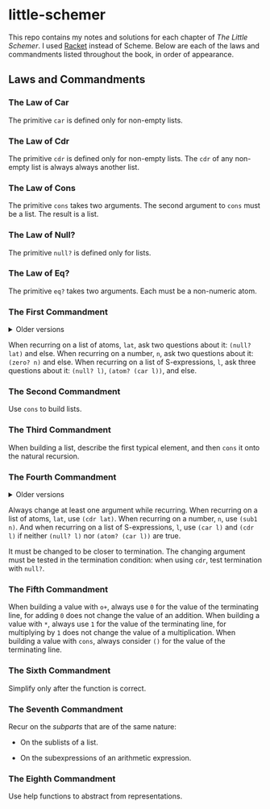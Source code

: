 # little-schemer

This repo contains my notes and solutions for each chapter of _The Little Schemer_. I used [Racket](https://racket-lang.org/) instead of Scheme.
Below are each of the laws and commandments listed throughout the book, in order of appearance.

## Laws and Commandments

### The Law of Car

The primitive `car` is defined only for non-empty lists.

### The Law of Cdr

The primitive `cdr` is defined only for non-empty lists. The `cdr` of any non-empty list is always always another list.

### The Law of Cons

The primitive `cons` takes two arguments. The second argument to `cons` must be a list. The result is a list.

### The Law of Null?

The primitive `null?` is defined only for lists.

### The Law of Eq?

The primitive `eq?` takes two arguments. Each must be a non-numeric atom.

### The First Commandment

<details>
  <summary>Older versions</summary>

#### Preliminary (ch 2)

Always ask `null?` as the first question in expressing any function.

#### First Revision (ch 4)

When recurring on a list of atoms, `lat`, ask two questions about it: `(null? lat)` and else.
When recurring on a number, `n`, ask two questions about it: `(zero? n)` and else.

#### Final Version (ch 5)

</details>

When recurring on a list of atoms, `lat`, ask two questions about it: `(null? lat)` and else.
When recurring on a number, `n`, ask two questions about it: `(zero? n)` and else.
When recurring on a list of S-expressions, `l`, ask three questions about it: `(null? l)`, `(atom? (car l))`, and else.

### The Second Commandment

Use `cons` to build lists.

### The Third Commandment

When building a list, describe the first typical element, and then `cons` it onto the natural recursion.

### The Fourth Commandment

<details>
  <summary>Older versions</summary>

#### Preliminary (ch 3)

Always change at least one argument while recurring. It must be changed to be closer to termination.
The changing argument must be tested in the termination condition: when using `cdr`, test termination with `null?`.

#### First Revision (ch 4)

Always change at least one argument while recurring. It must be changed to be closer to termination.
The changing argument must be tested in the termination condition: when using `cdr`, test termination with `null?` and when using `sub1`, test termination with `zero?`.

#### Final Version (ch 5)

</details>

Always change at least one argument while recurring. When recurring on a list of atoms, `lat`, use `(cdr lat)`. When recurring on a number, `n`, use `(sub1 n)`.
And when recurring on a list of S-expressions, `l`, use `(car l)` and `(cdr l)` if neither `(null? l)` nor `(atom? (car l))` are true.

It must be changed to be closer to termination. The changing argument must be tested in the termination condition: when using `cdr`, test termination with `null?`.

### The Fifth Commandment

When building a value with `o+`, always use `0` for the value of the terminating line, for adding `0` does not change the value of an addition.
When building a value with `*`, always use `1` for the value of the terminating line, for multiplying by `1` does not change the value of a multiplication.
When building a value with `cons`, always consider `()` for the value of the terminating line.

### The Sixth Commandment

Simplify only after the function is correct.

### The Seventh Commandment

Recur on the _subparts_ that are of the same nature:

- On the sublists of a list.

- On the subexpressions of an arithmetic expression.

### The Eighth Commandment

Use help functions to abstract from representations.
